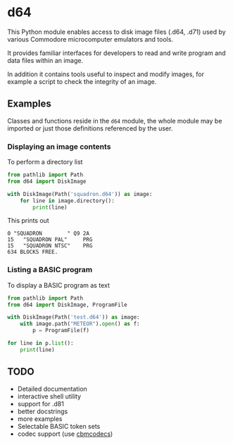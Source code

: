 # d64

This Python module enables access to disk image files (.d64, .d71) used by various Commodore microcomputer emulators and tools.

It provides familiar interfaces for developers to read and write program and data files within an image.

In addition it contains tools useful to inspect and modify images, for example a script to check the integrity of an image.


## Examples

Classes and functions reside in the `d64` module, the whole module may be imported or just those definitions referenced by the user.

### Displaying an image contents

To perform a directory list

```python
from pathlib import Path
from d64 import DiskImage

with DiskImage(Path('squadron.d64')) as image:
    for line in image.directory():
        print(line)
```

This prints out

```
0 "SQUADRON        " Q9 2A
15   "SQUADRON PAL"     PRG
15   "SQUADRON NTSC"    PRG
634 BLOCKS FREE.
```

### Listing a BASIC program

To display a BASIC program as text

```python
from pathlib import Path
from d64 import DiskImage, ProgramFile

with DiskImage(Path('test.d64')) as image:
    with image.path("METEOR").open() as f:
        p = ProgramFile(f)

for line in p.list():
    print(line)
```


## TODO

- Detailed documentation
- interactive shell utility
- support for .d81
- better docstrings
- more examples
- Selectable BASIC token sets
- codec support (use [cbmcodecs](https://pypi.org/project/cbmcodecs/))

